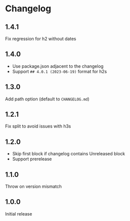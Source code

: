 # Changelog

## 1.4.1

Fix regression for h2 without dates 

## 1.4.0

- Use package.json adjacent to the changelog
- Support `## 4.0.1 (2023-06-19)` format for h2s

## 1.3.0

Add path option (default to `CHANGELOG.md`)

## 1.2.1

Fix split to avoid issues with h3s

## 1.2.0

- Skip first block if changelog contains Unreleased block
- Support prerelease

## 1.1.0

Throw on version mismatch

## 1.0.0

Initial release
